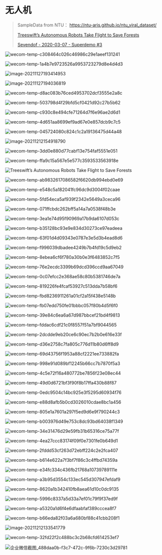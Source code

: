 # 无人机

> SampleData from NTU： https://ntu-aris.github.io/ntu_viral_dataset/
>
> [Treeswift’s Autonomous Robots Take Flight to Save Forests](https://blog.seas.upenn.edu/treeswifts-autonomous-robots-take-flight-to-save-forests/)
>
> [Sevendof - 2020-03-07 - Superdemo #3](https://www.youtube.com/watch?v=07FoSaGxQ9g)

![wecom-temp-c308464c026c46986c29e1aeef131241](Drones.assets/wecom-temp-c308464c026c46986c29e1aeef131241.jpg)

![wecom-temp-1a4b7e9723526a9953723279d8e4d4d3](Drones.assets/wecom-temp-1a4b7e9723526a9953723279d8e4d4d3.jpg)

![image-20211127193414953](Drones.assets/image-20211127193414953.png)

![[image-20211127194036819](https://www.vdma-verlag.com/home/artikel_147.html)](Drones.assets/image-20211127194036819.png)	

![wecom-temp-d8ac083b76ced4953702dcf3555e2a8c](Drones.assets/wecom-temp-d8ac083b76ced4953702dcf3555e2a8c.jpg)

![wecom-temp-503798d4f29bfd5cf0421d92c27b5b62](Drones.assets/wecom-temp-503798d4f29bfd5cf0421d92c27b5b62.jpg)

![wecom-temp-c930c8e494cfe71264d7f6e96ae2d6d1](Drones.assets/wecom-temp-c930c8e494cfe71264d7f6e96ae2d6d1.jpg)

![[wecom-temp-4d651aa8699ef9ad67e0e857dcb9c7c5](https://www.therobotreport.com/swris-demos-drone-autonomy-nuclear-power-plant/?spMailingID=59044&puid=1266931&E=1266931&utm_source=newsletter&utm_medium=email&utm_campaign=59044)](Drones.assets/wecom-temp-4d651aa8699ef9ad67e0e857dcb9c7c5.png)

![wecom-temp-045724080c824c1c2a19136475d44a48](Drones.assets/wecom-temp-045724080c824c1c2a19136475d44a48.jpg)

![[image-20211212154918790](https://www.youtube.com/watch?v=07FoSaGxQ9g)](Drones.assets/image-20211212154918790.png)

![wecom-temp-3dd0e880d77cabf13e754faf5551e051](Drones.assets/wecom-temp-3dd0e880d77cabf13e754faf5551e051.png)

![wecom-temp-ffa9c15a567e5e577c3593533563918e](Drones.assets/wecom-temp-ffa9c15a567e5e577c3593533563918e.jpg)

![[Treeswift’s Autonomous Robots Take Flight to Save Forests](https://blog.seas.upenn.edu/treeswifts-autonomous-robots-take-flight-to-save-forests/)](Drones.assets/wecom-temp-8a06d987a19320a6670482f24d948a6b.jpg)

![wecom-temp-ab9832617086582f6620db994ebd0e69](Drones.assets/wecom-temp-ab9832617086582f6620db994ebd0e69.jpg)

![wecom-temp-e548c5a182041fc96dc9d3004f02caae](Drones.assets/wecom-temp-e548c5a182041fc96dc9d3004f02caae.jpg)

![wecom-temp-5fd54eca5af939f2342e5649a3ceca96](Drones.assets/wecom-temp-5fd54eca5af939f2342e5649a3ceca96.jpg)

![[wecom-temp-071ffcbdc262bff5a14a7a0538f48b3e](https://mp.weixin.qq.com/s?__biz=MzU3MDAwMjg2NQ%3D%3D&mid=2247485824&idx=1&sn=2c5bd8f73560d365398634d771417d04&chksm=fcf7555ecb80dc48875fc543708cd23b5642ee46ef66798ebd4734605bc7207cebab81f7a9c9&mpshare=1&scene=1&srcid=0420qDBmmtnvMaUyfw0eRrzN&sharer_sharetime=1618919082201&sharer_shareid=cfcd208495d565ef66e7dff9f98764da&version=3.1.18.90318&platform=mac#rd)](Drones.assets/wecom-temp-071ffcbdc262bff5a14a7a0538f48b3e.jpg)

![wecom-temp-3ea1e74d95f90969a17b9da6107d053c](Drones.assets/wecom-temp-3ea1e74d95f90969a17b9da6107d053c.jpg)

![wecom-temp-b35128bc93e9e834d30273ce97eadeea](Drones.assets/wecom-temp-b35128bc93e9e834d30273ce97eadeea.jpg)

![wecom-temp-63f01d4d09343e0787e3e5d3b4ead8d6](Drones.assets/wecom-temp-63f01d4d09343e0787e3e5d3b4ead8d6.jpg)

![wecom-temp-f996039dbadee4249b7b4fd19c5d9eb2](Drones.assets/wecom-temp-f996039dbadee4249b7b4fd19c5d9eb2.jpg)

![wecom-temp-8ebea6cf6f780a30b0e3f6483852c7f5](Drones.assets/wecom-temp-8ebea6cf6f780a30b0e3f6483852c7f5.jpg)

![wecom-temp-76e2ecdc3399b69dcd396ccd9aa67049](Drones.assets/wecom-temp-76e2ecdc3399b69dcd396ccd9aa67049.jpg)

![wecom-temp-0c07efcc2e368ae58c80b5381746de7a](Drones.assets/wecom-temp-0c07efcc2e368ae58c80b5381746de7a.jpg)

![wecom-temp-819226fe4fcaf53927c513dda7b58bf6](Drones.assets/wecom-temp-819226fe4fcaf53927c513dda7b58bf6.jpg)

![wecom-temp-fbd8236911261a01cf2a15f438e5148b](Drones.assets/wecom-temp-fbd8236911261a01cf2a15f438e5148b.jpg)

![wecom-temp-fb07edd750fe01bbbc057f80b4d5f6f0](Drones.assets/wecom-temp-fb07edd750fe01bbbc057f80b4d5f6f0.jpg)

![wecom-temp-39e84c6ea6a67d987bbcef21bd4f9813](Drones.assets/wecom-temp-39e84c6ea6a67d987bbcef21bd4f9813.jpg)

![wecom-temp-fddac6cdf21c0f8557f51a7bf9044565](Drones.assets/wecom-temp-fddac6cdf21c0f8557f51a7bf9044565.jpg)

![wecom-temp-2dcdde9eb20ce6c90ec7b2b0e616e33f](Drones.assets/wecom-temp-2dcdde9eb20ce6c90ec7b2b0e616e33f.png)

![wecom-temp-d36e2758c7fa805c776d11b80d6ff8d9](Drones.assets/wecom-temp-d36e2758c7fa805c776d11b80d6ff8d9.png)

![wecom-temp-69d43756f1953a88cf2221ee733882fa](Drones.assets/wecom-temp-69d43756f1953a88cf2221ee733882fa.png)

![wecom-temp-998e91d089bf12245b66cc7b7870f5a3](Drones.assets/wecom-temp-998e91d089bf12245b66cc7b7870f5a3.png)

![wecom-temp-4c5e72f16a480772be7856f23e08ec44](Drones.assets/wecom-temp-4c5e72f16a480772be7856f23e08ec44.png)

![wecom-temp-49d0d6721bf3f90f8b17ffa430b88f87](Drones.assets/wecom-temp-49d0d6721bf3f90f8b17ffa430b88f87.png)

![wecom-temp-0edc9504c14bc925e3f5295d60934f76](Drones.assets/wecom-temp-0edc9504c14bc925e3f5295d60934f76.png)

![wecom-temp-e88d8afb5b0cd3026010cdae8bc1a456](Drones.assets/wecom-temp-e88d8afb5b0cd3026010cdae8bc1a456.png)

![[wecom-temp-805e1a7601a297f5ed9d6e9f790244c3](https://ouster.com/resources/webinars/fly4future-autonomous-drones/thank-you/?utm_source=sales&utm_medium=sales)](Drones.assets/wecom-temp-805e1a7601a297f5ed9d6e9f790244c3.png)

![wecom-temp-b003976d49e753c8dc93bd64038f1349](Drones.assets/wecom-temp-b003976d49e753c8dc93bd64038f1349.png)

![wecom-temp-34e31476d29e59fb31b65316ce75a77f](Drones.assets/wecom-temp-34e31476d29e59fb31b65316ce75a77f.png)

![wecom-temp-4ea27ccc83174f09f0e7301fe0b649d1](Drones.assets/wecom-temp-4ea27ccc83174f09f0e7301fe0b649d1.png)

![wecom-temp-2fddd53cf263d72ebff224c2e2fca407](Drones.assets/wecom-temp-2fddd53cf263d72ebff224c2e2fca407.png)

![wecom-temp-b614e622a7f3bf7f86c3c4ffbd74359a](Drones.assets/wecom-temp-b614e622a7f3bf7f86c3c4ffbd74359a.png)

![wecom-temp-e34fc334c436fb21768a10739789111e](Drones.assets/wecom-temp-e34fc334c436fb21768a10739789111e.png)

![wecom-temp-a3b95d3554c133ec545d307947efdaf9](Drones.assets/wecom-temp-a3b95d3554c133ec545d307947efdaf9.png)

![wecom-temp-8620a1b342410fb8aea61d10c0dc9135](Drones.assets/wecom-temp-8620a1b342410fb8aea61d10c0dc9135.png)

![wecom-temp-5996c8337a5d33a7ef01c79f9f37ed9f](Drones.assets/wecom-temp-5996c8337a5d33a7ef01c79f9f37ed9f.png)

![wecom-temp-a5320a1d6f4e6dfaabfaf389cccea8f7](Drones.assets/wecom-temp-a5320a1d6f4e6dfaabfaf389cccea8f7.png)

![wecom-temp-b66eda82f03a6a680bf88c41cbb208f1](Drones.assets/wecom-temp-b66eda82f03a6a680bf88c41cbb208f1.png)

![image-20211212133541779](Drones.assets/image-20211212133541779.png)

![wecom-temp-32fd22f2c488bc3c2b68cfd614253ef7](Drones.assets/wecom-temp-32fd22f2c488bc3c2b68cfd614253ef7.jpg)

![企业微信截图_488daa0b-f3c7-472c-9f6b-7230c3d29781](Drones.assets/%E4%BC%81%E4%B8%9A%E5%BE%AE%E4%BF%A1%E6%88%AA%E5%9B%BE_488daa0b-f3c7-472c-9f6b-7230c3d29781.png)

